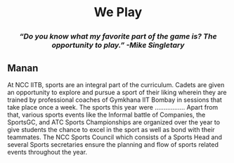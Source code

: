 # <p align = 'center'> We Play </p>
### <p align = 'center'> *“Do you know what my favorite part of the game is? The opportunity to play.” -Mike Singletary*</p>

## Manan

At NCC IITB, sports are an integral part of the curriculum. Cadets are given an opportunity to explore and pursue a sport of their liking wherein they are trained by professional coaches of Gymkhana IIT Bombay in sessions that take place once a week. The sports this year were ................. Apart from that, various sports events like the Informal battle of Companies, the SportsGC, and ATC Sports Championships are organized over the year to give students the chance to excel in the sport as well as bond with their teammates. The NCC Sports Council which consists of a Sports Head and several Sports secretaries ensure the planning and flow of sports related events throughout the year.
